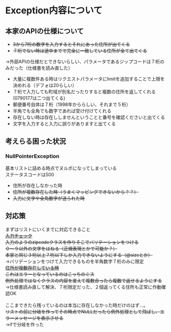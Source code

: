 # Exception内容について

## 本家のAPIの仕様について

* ~~3から7桁の数字を入力するとそれにあった住所が出てくる~~
* ~~７桁でない時は途中までで完全に一致している住所が全て出てくる~~

→外部APIの仕様だとできないらしい、パラメータであるジップコードは７桁のみだった（仕様書を読み直した）

* 大量に複数件ある時はリクエストパラメータにlimitを追加することで上限を決めれる（デフォは20らしい）
* ７桁で入力しても町域が別名だったりすると複数の住所を返してくれる(0790177は二つ出てくる)
* 郵便番号自体は７桁（1998年かららしい、それまで５桁）
* 半角でも全角でも数字であれば受け付けてくれる
* 存在しない時は存在ししませんということと番号を確認くださいと出てくる
* 文字を入力すると入力に誤りがありますと出てくる

## 考えらる困った状況

### NullPointerException

基本リストに詰める時点でヌルポになってしまっている  
ステータスコードは500

* 住所が存在しなかった時
* ~~住所が複数存在した時（うまくマッピングできないから？？）~~
* ~~入力に文字や全角数字が送られた時~~

## 対応策

まずはリストにいくまでに対応できること  
~~<ins>入力チェック</ins>  
入力のようのzipcodeクラスを作りそこでバリテーションをつける  
０〜９以外の文字をはねる（正規表現とかで可能か？）  
本家と同じ３桁以上７桁以下しか入力できないようにする（@sizeとか）~~  
→バリデーションをつけて入力できるものを半角数字７桁のみに限定
<br />
~~<ins>住所が複数存在している時</ins>  
これはエラーとなっているのはこっちのミス  
例外処理ではなくクラスの内容を変えて複数合ったら複数で返せるようにする~~  
→仕様書読み直して解決、７桁限定だった、２個返ってくる住所も正常に作動確認OK
<br />
<br />
ここまできたら残っているのは本当に存在しなかった時だけのはず…。  
~~リストの前に分岐を作ってその時点でNULLだったら例外処理として飛ばし、エラーメッセージを表示させる~~  
→ifで分岐を作った

